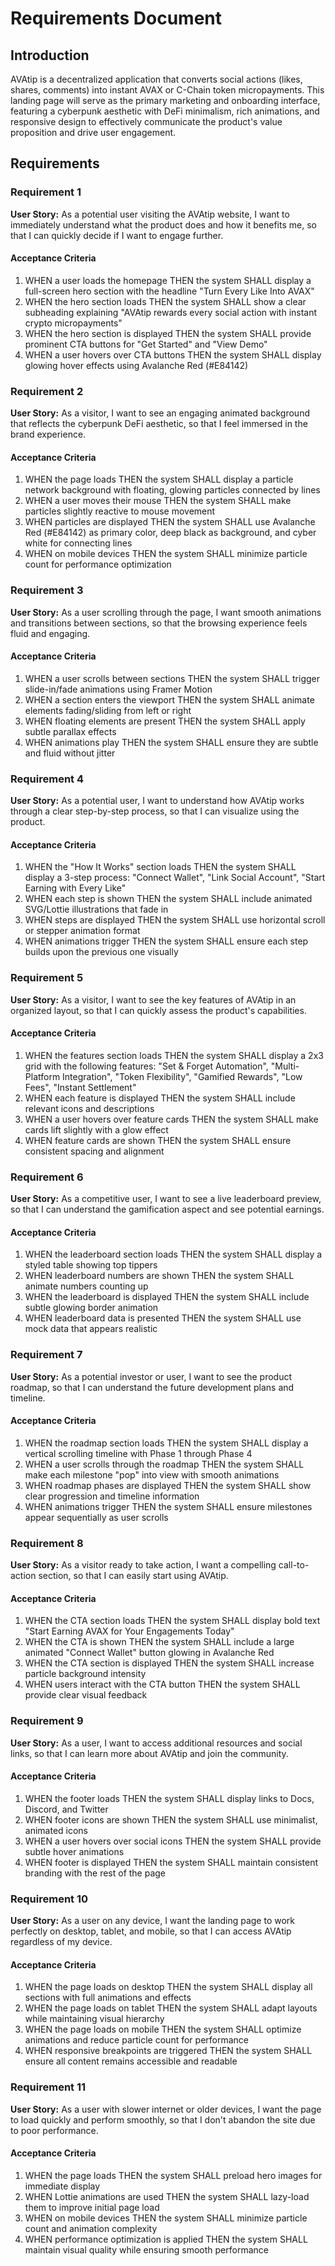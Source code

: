 # Requirements Document

## Introduction

AVAtip is a decentralized application that converts social actions (likes, shares, comments) into instant AVAX or C-Chain token micropayments. This landing page will serve as the primary marketing and onboarding interface, featuring a cyberpunk aesthetic with DeFi minimalism, rich animations, and responsive design to effectively communicate the product's value proposition and drive user engagement.

## Requirements

### Requirement 1

**User Story:** As a potential user visiting the AVAtip website, I want to immediately understand what the product does and how it benefits me, so that I can quickly decide if I want to engage further.

#### Acceptance Criteria

1. WHEN a user loads the homepage THEN the system SHALL display a full-screen hero section with the headline "Turn Every Like Into AVAX"
2. WHEN the hero section loads THEN the system SHALL show a clear subheading explaining "AVAtip rewards every social action with instant crypto micropayments"
3. WHEN the hero section is displayed THEN the system SHALL provide prominent CTA buttons for "Get Started" and "View Demo"
4. WHEN a user hovers over CTA buttons THEN the system SHALL display glowing hover effects using Avalanche Red (#E84142)

### Requirement 2

**User Story:** As a visitor, I want to see an engaging animated background that reflects the cyberpunk DeFi aesthetic, so that I feel immersed in the brand experience.

#### Acceptance Criteria

1. WHEN the page loads THEN the system SHALL display a particle network background with floating, glowing particles connected by lines
2. WHEN a user moves their mouse THEN the system SHALL make particles slightly reactive to mouse movement
3. WHEN particles are displayed THEN the system SHALL use Avalanche Red (#E84142) as primary color, deep black as background, and cyber white for connecting lines
4. WHEN on mobile devices THEN the system SHALL minimize particle count for performance optimization

### Requirement 3

**User Story:** As a user scrolling through the page, I want smooth animations and transitions between sections, so that the browsing experience feels fluid and engaging.

#### Acceptance Criteria

1. WHEN a user scrolls between sections THEN the system SHALL trigger slide-in/fade animations using Framer Motion
2. WHEN a section enters the viewport THEN the system SHALL animate elements fading/sliding from left or right
3. WHEN floating elements are present THEN the system SHALL apply subtle parallax effects
4. WHEN animations play THEN the system SHALL ensure they are subtle and fluid without jitter

### Requirement 4

**User Story:** As a potential user, I want to understand how AVAtip works through a clear step-by-step process, so that I can visualize using the product.

#### Acceptance Criteria

1. WHEN the "How It Works" section loads THEN the system SHALL display a 3-step process: "Connect Wallet", "Link Social Account", "Start Earning with Every Like"
2. WHEN each step is shown THEN the system SHALL include animated SVG/Lottie illustrations that fade in
3. WHEN steps are displayed THEN the system SHALL use horizontal scroll or stepper animation format
4. WHEN animations trigger THEN the system SHALL ensure each step builds upon the previous one visually

### Requirement 5

**User Story:** As a visitor, I want to see the key features of AVAtip in an organized layout, so that I can quickly assess the product's capabilities.

#### Acceptance Criteria

1. WHEN the features section loads THEN the system SHALL display a 2x3 grid with the following features: "Set & Forget Automation", "Multi-Platform Integration", "Token Flexibility", "Gamified Rewards", "Low Fees", "Instant Settlement"
2. WHEN each feature is displayed THEN the system SHALL include relevant icons and descriptions
3. WHEN a user hovers over feature cards THEN the system SHALL make cards lift slightly with a glow effect
4. WHEN feature cards are shown THEN the system SHALL ensure consistent spacing and alignment

### Requirement 6

**User Story:** As a competitive user, I want to see a live leaderboard preview, so that I can understand the gamification aspect and see potential earnings.

#### Acceptance Criteria

1. WHEN the leaderboard section loads THEN the system SHALL display a styled table showing top tippers
2. WHEN leaderboard numbers are shown THEN the system SHALL animate numbers counting up
3. WHEN the leaderboard is displayed THEN the system SHALL include subtle glowing border animation
4. WHEN leaderboard data is presented THEN the system SHALL use mock data that appears realistic

### Requirement 7

**User Story:** As a potential investor or user, I want to see the product roadmap, so that I can understand the future development plans and timeline.

#### Acceptance Criteria

1. WHEN the roadmap section loads THEN the system SHALL display a vertical scrolling timeline with Phase 1 through Phase 4
2. WHEN a user scrolls through the roadmap THEN the system SHALL make each milestone "pop" into view with smooth animations
3. WHEN roadmap phases are displayed THEN the system SHALL show clear progression and timeline information
4. WHEN animations trigger THEN the system SHALL ensure milestones appear sequentially as user scrolls

### Requirement 8

**User Story:** As a visitor ready to take action, I want a compelling call-to-action section, so that I can easily start using AVAtip.

#### Acceptance Criteria

1. WHEN the CTA section loads THEN the system SHALL display bold text "Start Earning AVAX for Your Engagements Today"
2. WHEN the CTA is shown THEN the system SHALL include a large animated "Connect Wallet" button glowing in Avalanche Red
3. WHEN the CTA section is displayed THEN the system SHALL increase particle background intensity
4. WHEN users interact with the CTA button THEN the system SHALL provide clear visual feedback

### Requirement 9

**User Story:** As a user, I want to access additional resources and social links, so that I can learn more about AVAtip and join the community.

#### Acceptance Criteria

1. WHEN the footer loads THEN the system SHALL display links to Docs, Discord, and Twitter
2. WHEN footer icons are shown THEN the system SHALL use minimalist, animated icons
3. WHEN a user hovers over social icons THEN the system SHALL provide subtle hover animations
4. WHEN footer is displayed THEN the system SHALL maintain consistent branding with the rest of the page

### Requirement 10

**User Story:** As a user on any device, I want the landing page to work perfectly on desktop, tablet, and mobile, so that I can access AVAtip regardless of my device.

#### Acceptance Criteria

1. WHEN the page loads on desktop THEN the system SHALL display all sections with full animations and effects
2. WHEN the page loads on tablet THEN the system SHALL adapt layouts while maintaining visual hierarchy
3. WHEN the page loads on mobile THEN the system SHALL optimize animations and reduce particle count for performance
4. WHEN responsive breakpoints are triggered THEN the system SHALL ensure all content remains accessible and readable

### Requirement 11

**User Story:** As a user with slower internet or older devices, I want the page to load quickly and perform smoothly, so that I don't abandon the site due to poor performance.

#### Acceptance Criteria

1. WHEN the page loads THEN the system SHALL preload hero images for immediate display
2. WHEN Lottie animations are used THEN the system SHALL lazy-load them to improve initial page load
3. WHEN on mobile devices THEN the system SHALL minimize particle count and animation complexity
4. WHEN performance optimization is applied THEN the system SHALL maintain visual quality while ensuring smooth performance